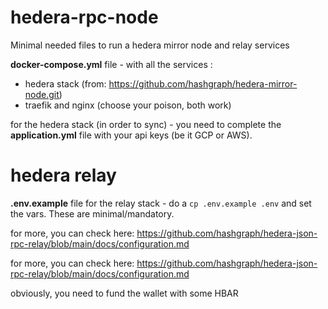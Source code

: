 # hedera-rpc-node
Minimal needed files to run a hedera mirror node and relay services

**docker-compose.yml** file - with all the services :
- hedera stack (from: https://github.com/hashgraph/hedera-mirror-node.git)
- traefik and nginx (choose your poison, both work)

for the hedera stack (in order to sync) - you need to complete the **application.yml** file with your api keys (be it GCP or AWS).

# hedera relay

**.env.example** file for the relay stack - do a `cp .env.example .env` and set the vars. These are minimal/mandatory.

for more, you can check here: https://github.com/hashgraph/hedera-json-rpc-relay/blob/main/docs/configuration.md
 
for more, you can check here: https://github.com/hashgraph/hedera-json-rpc-relay/blob/main/docs/configuration.md

obviously, you need to fund the wallet with some HBAR

